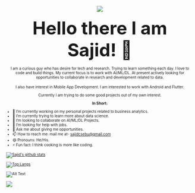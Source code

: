 <p align='center'>
    <p align='center'>
        <p align='center'>
            <img src="https://media.giphy.com/media/sZi7SzKirqV57R7HHJ/giphy.gif">
        </p>
    </p>
</p>
<p align='center'>
    <font size="90"><b>Hello there I am Sajid! 👋</b></font>
</p>
<p align='center'>
    <font size="1">
        I am a curious guy who has desire for tech and research. Trying to learn something each day. I love to code and build things. 
        My current focus is to work with AI/ML/DL. At present actively looking for opportunities to collaborate in research and development related to data.
    <font size="1">
</p>
<p align='center'>
    I also have interest in Mobile App Development. I am interested to work with Android and Flutter.
</p>
<p align='center'>
    Currently I am trying to do some good projects out of my own interest.
</p>
<p align='center'>
    <b>In Short:</b>
</p>

- 🔭 I’m currently working on my personal projects related to business analytics.
- 🌱 I’m currently trying to learn more about data science.
- 👯 I’m looking to collaborate on AI/ML/DL Projects.
- 🤔 I’m looking for help with jobs.
- 💬 Ask me about giving me opportunities.
- 📫 How to reach me: mail me at- sajidcsebu@gmail.com
- 😄 Pronouns: He/His.
- ⚡ Fun fact: I think cooking is more like coding. 


[![Sajid's github stats](https://github-readme-stats.vercel.app/api?username=idocodetobuild&show_icons=true&count_private=true&hide=prs,issues,contribs&theme=highcontrast)](https://github.com/idocodetobuild/github-readme-stats)


[![Top Langs](https://github-readme-stats.vercel.app/api/top-langs/?username=idocodetobuild&langs_count=10&layout=compact&theme=highcontrast)](https://github.com/idocodetobuild/github-readme-stats)


![Alt Text](https://media.giphy.com/media/OasSW8GLzw8Fb6R8hv/giphy.gif)


<!--![Alt Text](https://media.giphy.com/media/lZ9OcB2Y1YqJxPXZU0/giphy.gif)-->


<!--
**Neucro/Neucro** is a ✨ _special_ ✨ repository because its `README.md` (this file) appears on your GitHub profile.

Here are some ideas to get you started:

- 🔭 I’m currently working on my personal projects related to business analytics.
- 🌱 I’m currently trying to learn more about data science.
- 👯 I’m looking to collaborate on AI/ML/DL Projects.
- 🤔 I’m looking for help with jobs.
- 💬 Ask me about giving me opportunities.
- 📫 How to reach me: mail me.
- 😄 Pronouns: He, Mr.
- ⚡ Fun fact: I think cooking is more like coding. 
-->
![](https://komarev.com/ghpvc/?username=neucro&color=070c2e&style=plastic&label=I+am+watching+you!+Sajid's+Profile+View+Counts)
